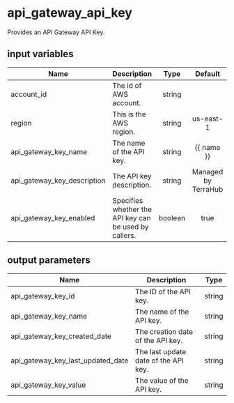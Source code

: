 # api_gateway_api_key

Provides an API Gateway API Key.

## input variables

| Name | Description | Type | Default | Required |
|------|-------------|:----:|:-----:|:-----:|
|account_id|The id of AWS account.|string||Yes|
|region|This is the AWS region.|string|us-east-1|Yes|
|api_gateway_key_name|The name of the API key.|string|{{ name }}|No|
|api_gateway_key_description|The API key description.|string|Managed by TerraHub|No|
|api_gateway_key_enabled|Specifies whether the API key can be used by callers.|boolean|true|No|


## output parameters

| Name | Description | Type |
|------|-------------|:----:|
|api_gateway_key_id|The ID of the API key.|string|
|api_gateway_key_name|The name of the API key.|string|
|api_gateway_key_created_date|The creation date of the API key.|string|
|api_gateway_key_last_updated_date|The last update date of the API key.|string|
|api_gateway_key_value|The value of the API key.|string|
